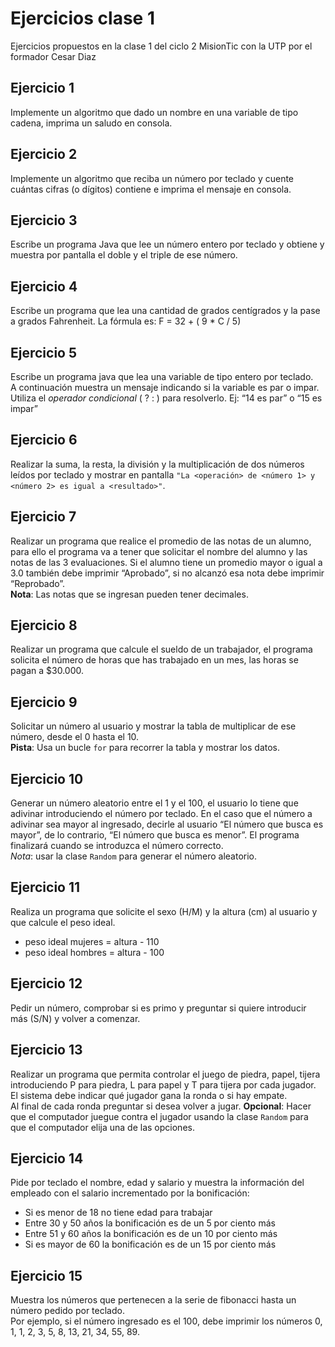 # Ejercicios clase 1
Ejercicios propuestos en la clase 1 del ciclo 2 MisionTic con la UTP por el formador Cesar Diaz 
## Ejercicio 1
Implemente un algoritmo que dado un nombre en una variable de tipo cadena, imprima un saludo en consola.

## Ejercicio 2
Implemente un algoritmo que reciba un número por teclado y cuente cuántas cifras (o dígitos) contiene e imprima el mensaje en consola.

## Ejercicio 3
Escribe un programa Java que lee un número entero por teclado y obtiene y muestra por pantalla el doble y el triple de ese número.

## Ejercicio 4
Escribe un programa que lea una cantidad de grados centígrados y la pase a grados Fahrenheit. La fórmula es: F = 32 + ( 9 * C / 5)

## Ejercicio 5
Escribe un programa java que lea una variable de tipo entero por teclado.  
A continuación muestra un mensaje indicando si la variable es par o impar.  
Utiliza el _operador condicional_ ( ? : ) para resolverlo.
Ej: “14 es par” o “15 es impar”

## Ejercicio 6
Realizar la suma, la resta, la división y la multiplicación de dos números leídos por teclado y mostrar en pantalla `"La <operación> de <número 1> y <número 2> es igual a <resultado>"`.

## Ejercicio 7
Realizar un programa que realice el promedio de las notas de un alumno, para ello el programa va a tener que solicitar el nombre del alumno y las notas de las 3 evaluaciones. Si el alumno tiene un promedio mayor o igual a 3.0 también debe imprimir “Aprobado”, si no alcanzó esa nota debe imprimir “Reprobado”.  
**Nota**: Las notas que se ingresan pueden tener decimales.

## Ejercicio 8
Realizar un programa que calcule el sueldo de un trabajador, el programa solicita el número de horas que has trabajado en un mes, las horas se pagan a $30.000.

## Ejercicio 9 
Solicitar un número al usuario y mostrar la tabla de multiplicar de ese número, desde el 0 hasta el 10.  
**Pista**: Usa un bucle `for` para recorrer la
tabla y mostrar los datos.

## Ejercicio 10 
Generar un número aleatorio entre el 1 y el 100, el usuario lo tiene que adivinar introduciendo el número por teclado. En el caso que el número a adivinar sea mayor al ingresado, decirle al usuario “El número que busca es mayor”, de lo contrario, “El número que busca es menor”. El programa finalizará cuando se introduzca el número correcto.  
*Nota*: usar la clase `Random` para generar el número aleatorio.

## Ejercicio 11 
Realiza un programa que solicite el sexo (H/M) y la altura (cm) al usuario y que calcule el peso ideal.
- peso ideal mujeres = altura - 110
- peso ideal hombres = altura - 100

## Ejercicio 12
Pedir un número, comprobar si es primo y preguntar si quiere introducir más (S/N) y volver a comenzar.

## Ejercicio 13
Realizar un programa que permita controlar el juego de piedra, papel, tijera introduciendo P para piedra, L para papel y T para tijera por cada jugador.  
El sistema debe indicar qué jugador gana la ronda o si hay empate.  
Al final de cada ronda preguntar si desea volver a jugar.
**Opcional**: Hacer que el computador juegue contra el jugador usando la clase `Random` para que el computador elija una de las opciones. 

## Ejercicio 14
Pide por teclado el nombre, edad y salario y muestra la información del empleado con el salario incrementado por la bonificación:
- Si es menor de 18 no tiene edad para trabajar
- Entre 30 y 50 años la bonificación es de un 5 por ciento más
- Entre 51 y 60 años la bonificación es de un 10 por ciento más
- Si es mayor de 60 la bonificación es de un 15 por ciento más

## Ejercicio 15
Muestra los números que pertenecen a la serie de fibonacci hasta un número pedido por teclado.  
Por ejemplo, si el número ingresado es el 100, debe imprimir los números 0, 1, 1, 2, 3, 5, 8, 13, 21, 34, 55, 89.